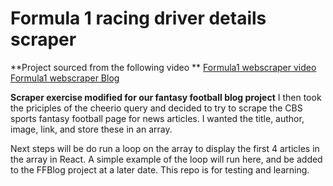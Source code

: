 # Formula 1 racing driver details scraper

**Project sourced from the following video **
[Formula1 webscraper video](https://www.youtube.com/watch?v=l9DPeGeWNYY)
[Formula1 webscraper Blog](https://raddy.dev/blog/build-a-simple-web-scraper-using-node-js-fetch-and-cheerio/?utm_source=blog&utm_medium=article)

**Scraper exercise modified for our fantasy football blog project**
I then took the priciples of the cheerio query and decided to try to scrape the CBS sports fantasy football page for news articles. I wanted the title, author, image, link, and store these in an array.

Next steps will be do run a loop on the array to display the first 4 articles in the array in React. A simple example of the loop will run here, and be added to the FFBlog project at a later date. This repo is for testing and learning.
